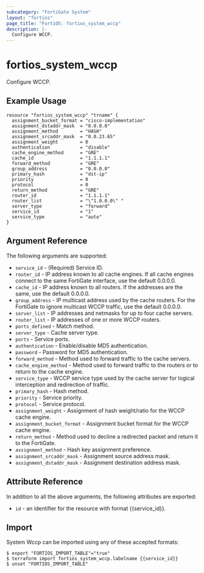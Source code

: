 ```yaml
---
subcategory: "FortiGate System"
layout: "fortios"
page_title: "FortiOS: fortios_system_wccp"
description: |-
  Configure WCCP.
---
```


# fortios_system_wccp
Configure WCCP.

## Example Usage

```hcl
resource "fortios_system_wccp" "trname" {
  assignment_bucket_format = "cisco-implementation"
  assignment_dstaddr_mask  = "0.0.0.0"
  assignment_method        = "HASH"
  assignment_srcaddr_mask  = "0.0.23.65"
  assignment_weight        = 0
  authentication           = "disable"
  cache_engine_method      = "GRE"
  cache_id                 = "1.1.1.1"
  forward_method           = "GRE"
  group_address            = "0.0.0.0"
  primary_hash             = "dst-ip"
  priority                 = 0
  protocol                 = 0
  return_method            = "GRE"
  router_id                = "1.1.1.1"
  router_list              = "\"1.0.0.0\" "
  server_type              = "forward"
  service_id               = "1"
  service_type             = "auto"
}
```

## Argument Reference

The following arguments are supported:

* `service_id` - (Required) Service ID.
* `router_id` - IP address known to all cache engines. If all cache engines connect to the same FortiGate interface, use the default 0.0.0.0.
* `cache_id` - IP address known to all routers. If the addresses are the same, use the default 0.0.0.0.
* `group_address` - IP multicast address used by the cache routers. For the FortiGate to ignore multicast WCCP traffic, use the default 0.0.0.0.
* `server_list` - IP addresses and netmasks for up to four cache servers.
* `router_list` - IP addresses of one or more WCCP routers.
* `ports_defined` - Match method.
* `server_type` - Cache server type.
* `ports` - Service ports.
* `authentication` - Enable/disable MD5 authentication.
* `password` - Password for MD5 authentication.
* `forward_method` - Method used to forward traffic to the cache servers.
* `cache_engine_method` - Method used to forward traffic to the routers or to return to the cache engine.
* `service_type` - WCCP service type used by the cache server for logical interception and redirection of traffic.
* `primary_hash` - Hash method.
* `priority` - Service priority.
* `protocol` - Service protocol.
* `assignment_weight` - Assignment of hash weight/ratio for the WCCP cache engine.
* `assignment_bucket_format` - Assignment bucket format for the WCCP cache engine.
* `return_method` -  Method used to decline a redirected packet and return it to the FortiGate.
* `assignment_method` - Hash key assignment preference.
* `assignment_srcaddr_mask` - Assignment source address mask.
* `assignment_dstaddr_mask` - Assignment destination address mask.


## Attribute Reference

In addition to all the above arguments, the following attributes are exported:
* `id` - an identifier for the resource with format {{service_id}}.

## Import

System Wccp can be imported using any of these accepted formats:
```
$ export "FORTIOS_IMPORT_TABLE"="true"
$ terraform import fortios_system_wccp.labelname {{service_id}}
$ unset "FORTIOS_IMPORT_TABLE"
```
